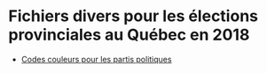 # Fichiers divers pour les élections provinciales au Québec en 2018

- [Codes couleurs pour les partis politiques](hex-code_partis-qc.md)